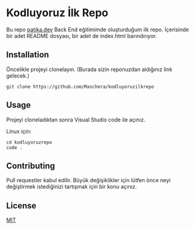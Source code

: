 # Kodluyoruz İlk Repo

Bu repo [patika.dev](https://patika.dev) Back End eğitimimde oluşturduğum ilk repo. İçerisinde bir adet README dosyası, bir adet de index.html barındırıyor.

## Installation

Öncelikle projeyi clonelayın. (Burada sizin reponuzdan aldığınız link gelecek.)


```
git clone https://github.com/Maschera/kodluyoruzilkrepo
```


## Usage

Projeyi cloneladıktan sonra Visual Studio code ile açınız.

Linux için:

```
cd kodluyoruzrepo
code .
```

## Contributing

Pull requestler kabul edilir. Büyük değişiklikler için lütfen önce neyi değiştirmek istediğinizi tartışmak için bir konu açınız.

## License

[MIT](https://choosealicense.com/)